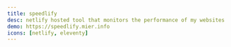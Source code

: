 ```yaml
---
title: speedlify
desc: netlify hosted tool that monitors the performance of my websites.
demo: https://speedlify.mier.info
icons: [netlify, eleventy]
---
```


